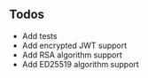 ## Todos

- Add tests
- Add encrypted JWT support
- Add RSA algorithm support
- Add ED25519 algorithm support
